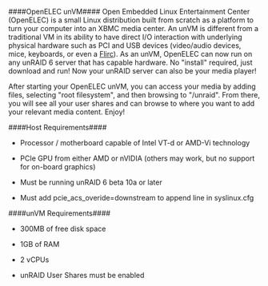 ####OpenELEC unVM####
Open Embedded Linux Entertainment Center (OpenELEC) is a small Linux distribution built from scratch as a platform to turn your computer into an XBMC media center.  An unVM is different from a traditional VM in its ability to have direct I/O interaction with underlying physical hardware such as PCI and USB devices (video/audio devices, mice, keyboards, or even a [Flirc](http://flirc.tv "Flirc")).  As an unVM, OpenELEC can now run on any unRAID 6 server that has capable hardware.  No "install" required, just download and run!  Now your unRAID server can also be your media player!

After starting your OpenELEC unVM, you can access your media by adding files, selecting "root filesystem", and then browsing to "/unraid".  From there, you will see all your user shares and can browse to where you want to add your relevant media content.  Enjoy!

####Host Requirements####
 - Processor / motherboard capable of Intel VT-d or AMD-Vi technology

 - PCIe GPU from either AMD or nVIDIA (others may work, but no support for on-board graphics)

 - Must be running unRAID 6 beta 10a or later

 - Must add pcie_acs_overide=downstream to append line in syslinux.cfg

####unVM Requirements####
 - 300MB of free disk space

 - 1GB of RAM

 - 2 vCPUs

 - unRAID User Shares must be enabled